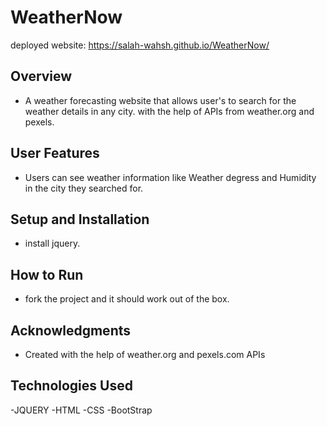 # WeatherNow
deployed website: https://salah-wahsh.github.io/WeatherNow/

## Overview
- A weather forecasting website that allows user's to search for the weather details in any city. with the help
  of APIs from weather.org and pexels. 

## User Features
- Users can see weather information like Weather degress and Humidity in the city they searched for.
 
## Setup and Installation
- install jquery.

## How to Run
- fork the project and it should work out of the box.
  
## Acknowledgments
- Created with the help of weather.org and pexels.com APIs
## Technologies Used
-JQUERY
-HTML
-CSS
-BootStrap
